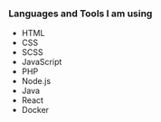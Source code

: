 ### Languages and Tools I am using

- HTML
- CSS
- SCSS
- JavaScript
- PHP
- Node.js
- Java
- React
- Docker

